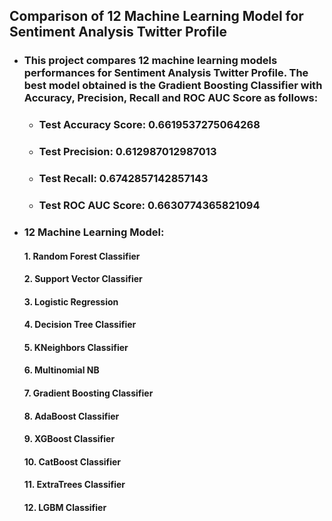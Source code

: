 ## Comparison of 12 Machine Learning Model for Sentiment Analysis Twitter Profile

* ### This project compares 12 machine learning models performances for Sentiment Analysis Twitter Profile. The best model obtained is the Gradient Boosting Classifier with Accuracy, Precision, Recall and ROC AUC Score as follows:
  - ### Test Accuracy Score: 0.6619537275064268
  - ### Test Precision: 0.612987012987013
  - ### Test Recall: 0.6742857142857143
  - ### Test ROC AUC Score: 0.6630774365821094

* ### 12 Machine Learning Model:
  #### 1. Random Forest Classifier
  #### 2. Support Vector Classifier
  #### 3. Logistic Regression
  #### 4. Decision Tree Classifier
  #### 5. KNeighbors Classifier
  #### 6. Multinomial NB
  #### 7. Gradient Boosting Classifier
  #### 8. AdaBoost Classifier
  #### 9. XGBoost Classifier
  #### 10. CatBoost Classifier
  #### 11. ExtraTrees Classifier
  #### 12. LGBM Classifier


